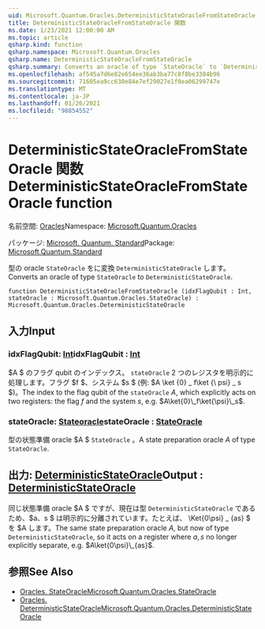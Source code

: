 ```yaml
---
uid: Microsoft.Quantum.Oracles.DeterministicStateOracleFromStateOracle
title: DeterministicStateOracleFromStateOracle 関数
ms.date: 1/23/2021 12:00:00 AM
ms.topic: article
qsharp.kind: function
qsharp.namespace: Microsoft.Quantum.Oracles
qsharp.name: DeterministicStateOracleFromStateOracle
qsharp.summary: Converts an oracle of type `StateOracle` to `DeterministicStateOracle`.
ms.openlocfilehash: af545a7d6e82e654ee36ab3ba77c8f8be3384b96
ms.sourcegitcommit: 71605ea9cc630e84e7ef29027e1f0ea06299747e
ms.translationtype: MT
ms.contentlocale: ja-JP
ms.lasthandoff: 01/26/2021
ms.locfileid: "98854552"
---
```

# <a name="deterministicstateoraclefromstateoracle-function"></a><span data-ttu-id="eeb05-102">DeterministicStateOracleFromStateOracle 関数</span><span class="sxs-lookup"><span data-stu-id="eeb05-102">DeterministicStateOracleFromStateOracle function</span></span>

<span data-ttu-id="eeb05-103">名前空間: [Oracles](xref:Microsoft.Quantum.Oracles)</span><span class="sxs-lookup"><span data-stu-id="eeb05-103">Namespace: [Microsoft.Quantum.Oracles](xref:Microsoft.Quantum.Oracles)</span></span>

<span data-ttu-id="eeb05-104">パッケージ: [Microsoft. Quantum. Standard](https://nuget.org/packages/Microsoft.Quantum.Standard)</span><span class="sxs-lookup"><span data-stu-id="eeb05-104">Package: [Microsoft.Quantum.Standard](https://nuget.org/packages/Microsoft.Quantum.Standard)</span></span>


<span data-ttu-id="eeb05-105">型の oracle `StateOracle` をに変換 `DeterministicStateOracle` します。</span><span class="sxs-lookup"><span data-stu-id="eeb05-105">Converts an oracle of type `StateOracle` to `DeterministicStateOracle`.</span></span>

```qsharp
function DeterministicStateOracleFromStateOracle (idxFlagQubit : Int, stateOracle : Microsoft.Quantum.Oracles.StateOracle) : Microsoft.Quantum.Oracles.DeterministicStateOracle
```


## <a name="input"></a><span data-ttu-id="eeb05-106">入力</span><span class="sxs-lookup"><span data-stu-id="eeb05-106">Input</span></span>

### <a name="idxflagqubit--int"></a><span data-ttu-id="eeb05-107">idxFlagQubit: [Int](xref:microsoft.quantum.lang-ref.int)</span><span class="sxs-lookup"><span data-stu-id="eeb05-107">idxFlagQubit : [Int](xref:microsoft.quantum.lang-ref.int)</span></span>

<span data-ttu-id="eeb05-108">$A $ のフラグ qubit のインデックス。 `stateOracle` 2 つのレジスタを明示的に処理します。フラグ $f $、システム $s $ (例: $A \ket {0} \_ f\ket {\ psi} \_ s $)。</span><span class="sxs-lookup"><span data-stu-id="eeb05-108">The index to the flag qubit of the `stateOracle` $A$, which explicitly acts on two registers: the flag $f$ and the system $s$, e.g. $A\ket{0}\_f\ket{\psi}\_s$.</span></span>


### <a name="stateoracle--stateoracle"></a><span data-ttu-id="eeb05-109">stateOracle: [Stateoracle](xref:Microsoft.Quantum.Oracles.StateOracle)</span><span class="sxs-lookup"><span data-stu-id="eeb05-109">stateOracle : [StateOracle](xref:Microsoft.Quantum.Oracles.StateOracle)</span></span>

<span data-ttu-id="eeb05-110">型の状態準備 oracle $A $ `StateOracle` 。</span><span class="sxs-lookup"><span data-stu-id="eeb05-110">A state preparation oracle $A$ of type `StateOracle`.</span></span>



## <a name="output--deterministicstateoracle"></a><span data-ttu-id="eeb05-111">出力: [DeterministicStateOracle](xref:Microsoft.Quantum.Oracles.DeterministicStateOracle)</span><span class="sxs-lookup"><span data-stu-id="eeb05-111">Output : [DeterministicStateOracle](xref:Microsoft.Quantum.Oracles.DeterministicStateOracle)</span></span>

<span data-ttu-id="eeb05-112">同じ状態準備 oracle $A $ ですが、現在は型 `DeterministicStateOracle` であるため、$a、s $ は明示的に分離されています。たとえば、 \Ket{0\psi} \_ {as} $ を $A します。</span><span class="sxs-lookup"><span data-stu-id="eeb05-112">The same state preparation oracle $A$, but now of type `DeterministicStateOracle`, so it acts on a register where $a,s$ no longer explicitly separate, e.g.  $A\ket{0\psi}\_{as}$.</span></span>

## <a name="see-also"></a><span data-ttu-id="eeb05-113">参照</span><span class="sxs-lookup"><span data-stu-id="eeb05-113">See Also</span></span>

- [<span data-ttu-id="eeb05-114">Oracles. StateOracle</span><span class="sxs-lookup"><span data-stu-id="eeb05-114">Microsoft.Quantum.Oracles.StateOracle</span></span>](xref:Microsoft.Quantum.Oracles.StateOracle)
- [<span data-ttu-id="eeb05-115">Oracles. DeterministicStateOracle</span><span class="sxs-lookup"><span data-stu-id="eeb05-115">Microsoft.Quantum.Oracles.DeterministicStateOracle</span></span>](xref:Microsoft.Quantum.Oracles.DeterministicStateOracle)